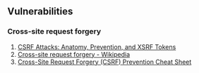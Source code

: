 ## Vulnerabilities

### Cross-site request forgery

 1. [CSRF Attacks: Anatomy, Prevention, and XSRF Tokens](https://www.acunetix.com/websitesecurity/csrf-attacks/)
 2. [Cross-site request forgery - Wikipedia](https://en.wikipedia.org/wiki/Cross-site_request_forgery)
 3. [Cross-Site Request Forgery (CSRF) Prevention Cheat Sheet](https://github.com/OWASP/CheatSheetSeries/blob/master/cheatsheets/Cross-Site_Request_Forgery_Prevention_Cheat_Sheet.md)
